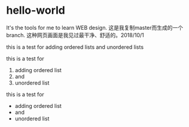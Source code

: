 # hello-world
It's the tools for me to learn WEB design.
这是我复制master而生成的一个branch.
这种网页画面是我见过最干净、舒适的。2018/10/1
<html>
<head>
  <title>添加有序列表和无序列表</title>
  </head>
  <body>
  <p>this is a test for adding ordered lists and unordered lists </p>
  <p>this is a test for </p>
    <ol>
    <li>adding ordered list</li>
    <li>and</li>
    <li>unordered list</li>
    </ol>
  <p>this is a test for </p>
    <ul>
    <li>adding ordered list</li>
    <li>and</li>
    <li>unordered list</li>
    </ul>
  </body>
</html>
